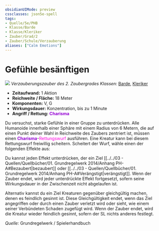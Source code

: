 ```yaml
---
obsidianUIMode: preview
cssclasses: json5e-spell
tags:
- Quelle/5e/PHB
- Klasse/Barde
- Klasse/Kleriker
- Zauber/Grad/2
- Zauber/Schule/Verzauberung
aliases: ["Calm Emotions"]
---
```

# Gefühle besänftigen
![](../../../99%20-%20Setup/Files/Bildersammlung/Symbolik/Verzauberungszauber.webp#token)
*Verzauberungszauber des 2. Zaubergrades*
*Klassen:* [Barde](05%20-%20Wikipedia/Charakteroptionen/02.%20Klassen/Barde.md), [Kleriker](../Charakteroptionen/Klassen/Kleriker.md)

- **Zeitaufwand:** 1 Aktion
- **Reichweite / Fläche:** 18 Meter
- **Komponenten:** V, G
- **Wirkungsdauer:** Konzentration, bis zu 1 Minute
- **Angriff / Rettung:** <font color="darkviolet">**Charisma**</font>

Du versuchst, starke Gefühle in einer Gruppe zu unterdrücken. Alle Humanoide innerhalb einer Sphäre mit einem Radius von 6 Metern, die auf einen Punkt deiner Wahl in Reichweite des Zaubers zentriert ist, müssen einen <font color="darkviolet">**Charisma**</font>-<font color="#FF00E0">Rettungswurf</font> ausführen. Eine Kreatur kann bei diesem Rettungswurf freiwillig scheitern. Scheitert der Wurf, wähle einen der folgenden Effekte aus:

Du kannst jeden Effekt unterdrücken, der ein Ziel [[../../03 - Quellen/Quellbücher/01. Grundregelwerk 2014/Anhang PH-A#Bezaubert|bezaubert]] oder [[../../03 - Quellen/Quellbücher/01. Grundregelwerk 2014/Anhang PH-A#Verängstigt|verängstigt]]. Wenn der Zauber endet, wird jeder unterdrückte Effekt fortgesetzt, sofern seine Wirkungsdauer in der Zwischenzeit nicht abgelaufen ist.

Alternativ kannst du ein Ziel Kreaturen gegenüber gleichgültig machen, denen es feindlich gesinnt ist. Diese Gleichgültigkeit endet, wenn das Ziel angegriffen oder durch einen Zauber verletzt wird oder sieht, wie einem seiner Verbündeten Schaden zugefügt wird. Wenn der Zauber endet, wird die Kreatur wieder feindlich gesinnt, sofern der SL nichts anderes festlegt.

 *Quelle:* Grundregelwerk / Spielerhandbuch